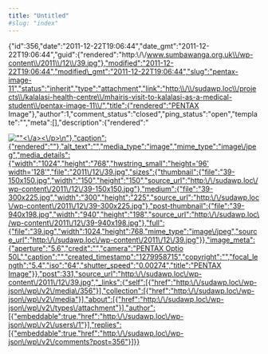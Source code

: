 ```yaml
---
title: "Untitled"
#slug: "index"
---
```


{"id":356,"date":"2011-12-22T19:06:44","date\_gmt":"2011-12-22T19:06:44","guid":{"rendered":"http:\\/\\/www.sumbawanga.org.uk\\/wp-content\\/2011\\/12\\/39.jpg"},"modified":"2011-12-22T19:06:44","modified\_gmt":"2011-12-22T19:06:44","slug":"pentax-image-11","status":"inherit","type":"attachment","link":"http:\\/\\/sudawp.loc\\/projects\\/kalalasi-health-centre\\/mhairis-visit-to-kalalasi-as-a-medical-student\\/pentax-image-11\\/","title":{"rendered":"PENTAX Image"},"author":1,"comment\_status":"closed","ping\_status":"open","template":"","meta":\[\],"description":{"rendered":"

[![\"\"](\"http:\/\/sudawp.loc\/wp-content\/2011\/12\/39-300x225.jpg\")<\\/a><\\/p>\\n"},"caption":{"rendered":""},"alt\_text":"","media\_type":"image","mime\_type":"image\\/jpeg","media\_details":{"width":"1024","height":"768","hwstring\_small":"height='96' width='128'","file":"2011\\/12\\/39.jpg","sizes":{"thumbnail":{"file":"39-150x150.jpg","width":"150","height":"150","source\_url":"http:\\/\\/sudawp.loc\\/wp-content\\/2011\\/12\\/39-150x150.jpg"},"medium":{"file":"39-300x225.jpg","width":"300","height":"225","source\_url":"http:\\/\\/sudawp.loc\\/wp-content\\/2011\\/12\\/39-300x225.jpg"},"post-thumbnail":{"file":"39-940x198.jpg","width":"940","height":"198","source\_url":"http:\\/\\/sudawp.loc\\/wp-content\\/2011\\/12\\/39-940x198.jpg"},"full":{"file":"39.jpg","width":1024,"height":768,"mime\_type":"image\\/jpeg","source\_url":"http:\\/\\/sudawp.loc\\/wp-content\\/2011\\/12\\/39.jpg"}},"image\_meta":{"aperture":"5.6","credit":"","camera":"PENTAX Optio 50L","caption":"","created\_timestamp":"1279958715","copyright":"","focal\_length":"5.4","iso":"64","shutter\_speed":"0.00274","title":"PENTAX Image"}},"post":331,"source\_url":"http:\\/\\/sudawp.loc\\/wp-content\\/2011\\/12\\/39.jpg","\_links":{"self":\[{"href":"http:\\/\\/sudawp.loc\\/wp-json\\/wp\\/v2\\/media\\/356"}\],"collection":\[{"href":"http:\\/\\/sudawp.loc\\/wp-json\\/wp\\/v2\\/media"}\],"about":\[{"href":"http:\\/\\/sudawp.loc\\/wp-json\\/wp\\/v2\\/types\\/attachment"}\],"author":\[{"embeddable":true,"href":"http:\\/\\/sudawp.loc\\/wp-json\\/wp\\/v2\\/users\\/1"}\],"replies":\[{"embeddable":true,"href":"http:\\/\\/sudawp.loc\\/wp-json\\/wp\\/v2\\/comments?post=356"}\]}}](http:\/\/sudawp.loc\/wp-content\/2011\/12\/39.jpg)